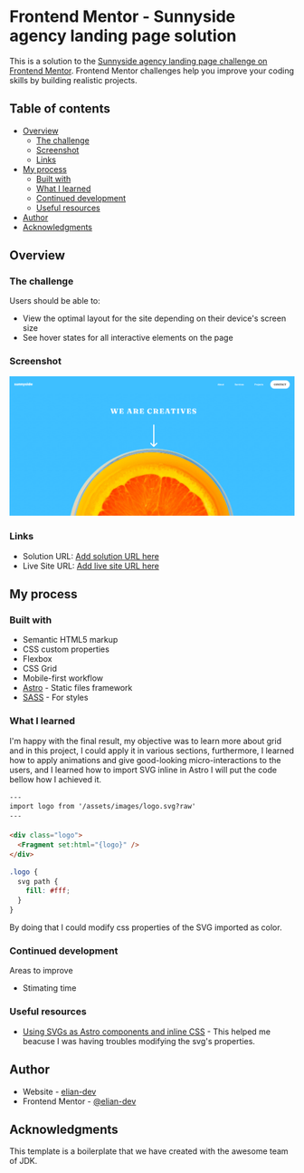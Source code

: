 # Frontend Mentor - Sunnyside agency landing page solution

This is a solution to the [Sunnyside agency landing page challenge on Frontend Mentor](https://www.frontendmentor.io/challenges/sunnyside-agency-landing-page-7yVs3B6ef). Frontend Mentor challenges help you improve your coding skills by building realistic projects.

## Table of contents

- [Overview](#overview)
  - [The challenge](#the-challenge)
  - [Screenshot](#screenshot)
  - [Links](#links)
- [My process](#my-process)
  - [Built with](#built-with)
  - [What I learned](#what-i-learned)
  - [Continued development](#continued-development)
  - [Useful resources](#useful-resources)
- [Author](#author)
- [Acknowledgments](#acknowledgments)

## Overview

### The challenge

Users should be able to:

- View the optimal layout for the site depending on their device's screen size
- See hover states for all interactive elements on the page

### Screenshot

![](./screenshot.png)

### Links

- Solution URL: [Add solution URL here](https://github.com/elian-dev/sunny-agency-landing-page)
- Live Site URL: [Add live site URL here](https://your-live-site-url.com)

## My process

### Built with

- Semantic HTML5 markup
- CSS custom properties
- Flexbox
- CSS Grid
- Mobile-first workflow
- [Astro](https://astro.build/) - Static files framework
- [SASS](https://sass-lang.com/) - For styles

### What I learned

I'm happy with the final result, my objective was to learn more about grid and in this project, I could apply it in various sections, furthermore, I learned how to apply animations and give good-looking micro-interactions to the users, and I learned how to import SVG inline in Astro I will put the code bellow how I achieved it.

```html
---
import logo from '/assets/images/logo.svg?raw'
---

<div class="logo">
  <Fragment set:html="{logo}" />
</div>
```

```css
.logo {
  svg path {
    fill: #fff;
  }
}
```

By doing that I could modify css properties of the SVG imported as color.

### Continued development

Areas to improve

- Stimating time

### Useful resources

- [Using SVGs as Astro components and inline CSS](https://ellodave.dev/blog/article/using-svgs-as-astro-components-and-inline-css/) - This helped me beacuse I was having troubles modifying the svg's properties.

## Author

- Website - [elian-dev](https://github.com/elian-dev)
- Frontend Mentor - [@elian-dev](https://www.frontendmentor.io/profile/elian-dev)

## Acknowledgments

This template is a boilerplate that we have created with the awesome team of JDK.
